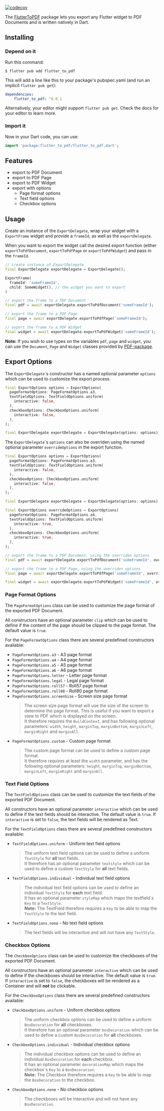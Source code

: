 [![codecov](https://codecov.io/gh/dunef-com/flutter_to_pdf/branch/main/graph/badge.svg?token=5WIYFJ6VND)](https://codecov.io/gh/dunef-com/flutter_to_pdf)

The [FlutterToPDF](https://dunef.io/de) package lets you export any Flutter widget to PDF Documents and is written natively in Dart.

## Installing
### Depend on it 

Run this command:

```shell
$ flutter pub add flutter_to_pdf
```

This will add a line like this to your package's pubspec.yaml (and run an implicit `flutter pub get`):

```yaml
dependencies:
    flutter_to_pdf: ^0.0.1
```

Alternatively, your editor might support `flutter pub get`. Check the docs for your editor to learn more.

### Import it
Now in your Dart code, you can use:

```dart
import 'package:flutter_to_pdf/flutter_to_pdf.dart';
```

## Features

- export to PDF Document
- export to PDF Page
- export to PDF Widget
- export with options
    - Page format options
    - Text field options
    - Checkbox options


## Usage

Create an instance of the `ExportDelegate`, wrap your widget with a `ExportFrame` widget and provide a `frameId`, as well as the `exportDelegate`.

When you want to export the widget call the desired export function (either `exportToPdfDocument`, `exportToPdfPage` or `exportToPdfWidget`) and pass in the `frameId`.

```dart
// create instance of ExportDelegate
final ExportDelegate exportDelegate = ExportDelegate();

ExportFrame(
  frameId: 'someFrameId',
  child: SomeWidget(), // the widget you want to export
)

// export the frame to a PDF Document
final pdf = await exportDelegate.exportToPdfDocument('someFrameId');

// export the frame to a PDF Page
final page = await exportDelegate.exportToPdfPage('someFrameId');

// export the frame to a PDF Widget
final widget = await exportDelegate.exportToPdfWidget('someFrameId');
```

**Note:** If you wish to use types on the variables `pdf`, `page` and `widget`, you can use the `Document`, `Page` and `Widget` classes provided by [PDF-package](https://pub.dev/packages/pdf).


## Export Options

The `ExportDelegate`´s constructor has a named optional parameter `options` which can be used to customize the export process.

```dart
final ExportOptions options = ExportOptions(
  pageFormatOptions: PageFormatOptions.a3,
  textFieldOptions: TextFieldOptions.uniform(
    interactive: false,
  ),
  checkboxOptions: CheckboxOptions.uniform(
    interactive: false,
  ),
);

final ExportDelegate exportDelegate = ExportDelegate(options: options);
```

The  `ExportDelegate`´s `options` can also be overriden using the named optional parameter `overrideOptions` in the export function.
```dart
final ExportOptions options = ExportOptions(
  pageFormatOptions: PageFormatOptions.a3,
  textFieldOptions: TextFieldOptions.uniform(
    interactive: false,
  ),
  checkboxOptions: CheckboxOptions.uniform(
    interactive: false,
  ),
);

final ExportDelegate exportDelegate = ExportDelegate(options: options);

final ExportOptions overrideOptions = ExportOptions(
  pageFormatOptions: PageFormatOptions.a4,
  textFieldOptions: TextFieldOptions.uniform(
    interactive: true,
  ),
  checkboxOptions: CheckboxOptions.uniform(
    interactive: true,
  ),
);

// export the frame to a PDF Document, using the overriden options
final pdf = await exportDelegate.exportToPdfDocument('someFrameId', overrideOptions: overrideOptions);

// export the frame to a PDF Page, using the overriden options
final page = await exportDelegate.exportToPdfPage('someFrameId', overrideOptions: overrideOptions);

final widget = await exportDelegate.exportToPdfWidget('someFrameId', overrideOptions: overrideOptions);
```

### Page Format Options
The `PageFormatOptions` class can be used to customize the page format of the exported PDF Document.

All constructors have an optional parameter `clip` which can be used to define if the content of the page should be clipped to the page format. The default value is `true`.

For the `PageFormatOptions` class there are several predefined constructors available:

-   `PageFormatOptions.a3` - A3 page format
-   `PageFormatOptions.a4` - A4 page format
-   `PageFormatOptions.a5` - A5 page format
-   `PageFormatOptions.a6` - A6 page format
-   `PageFormatOptions.letter` - Letter page format
-   `PageFormatOptions.legal` - Legal page format
-   `PageFormatOptions.roll57` - Roll57 page format
-   `PageFormatOptions.roll80` - Roll80 page format
-   `PageFormatOptions.screenSize` - Screen size page format
    > The screen size page format will use the size of the screen to determine the page format. This is useful if you want to export a view to PDF which is displayed on the screen. <br> It therefore requires the `BuildContext`, and has following optional parameters: `width`, `height`, `marginTop`, `marginBottom`, `marginLeft`, `marginRight` and `marginAll`.
-   `PageFormatOptions.custom` - Custom page format
    > The custom page format can be used to define a custom page format. <br> It therefore requires at least the `width` parameter, and has the following optional parameters: `height`, `marginTop`, `marginBottom`, `marginLeft`, `marginRight` and `marginAll`.

### Text Field Options
The `TextFieldOptions` class can be used to customize the text fields of the exported PDF Document.

All constructors have an optional parameter `interactive` which can be used to define if the text fields should be interactive. The default value is `true`.
If `interactive` is set to `false`, the text fields will be rendered as Text.

For the `TextFieldOptions` class there are several predefined constructors available:

-   `TextFieldOptions.uniform` - Uniform text field options
    > The uniform text field options can be used to define a uniform `TextStyle` for **all** text fields. <br> It therefore has an optional parameter `textstyle` which can be used to define a custom `TextStyle` for **all** text fields.

-  `TextFieldOptions.individual` - Individual text field options
    > The individual text field options can be used to define an individual `TextStyle` for **each** text field. <br> It has an optional parameter `styleMap` which maps the textfield´s `Key` to a `TextStyle`.  <br> **Note:** The TextField therefore requires a `Key` to be able to map the `TextStyle` to the text field.

-  `TextFieldOptions.none` - No text field options
    > The text fields will be interactive and will not have any `TextStyle`.

### Checkbox Options
The `CheckboxOptions` class can be used to customize the checkboxes of the exported PDF Document.

All constructors have an optional parameter `interactive` which can be used to define if the checkboxes should be interactive. The default value is `true`.
If `interactive` is set to `false`, the checkboxes will be rendered as a Container and will **not** be clickable.

For the `CheckboxOptions` class there are several predefined constructors available:

-   `CheckboxOptions.uniform` - Uniform checkbox options
    > The uniform checkbox options can be used to define a uniform `BoxDecoration` for **all** checkboxes. <br> It therefore has an optional parameter `boxDecoration` which can be used to define a custom `BoxDecoration` for **all** checkboxes.

-  `CheckboxOptions.individual` - Individual checkbox options
    > The individual checkbox options can be used to define an individual `BoxDecoration` for **each** checkbox. <br> It has an optional parameter `decorationMap` which maps the checkbox´s `Key` to a `BoxDecoration`.  <br> **Note:** The Checkbox therefore requires a `Key` to be able to map the `BoxDecoration` to the checkbox.

-  `CheckboxOptions.none` - No checkbox options
    > The checkboxes will be interactive and will not have any `BoxDecoration`.
